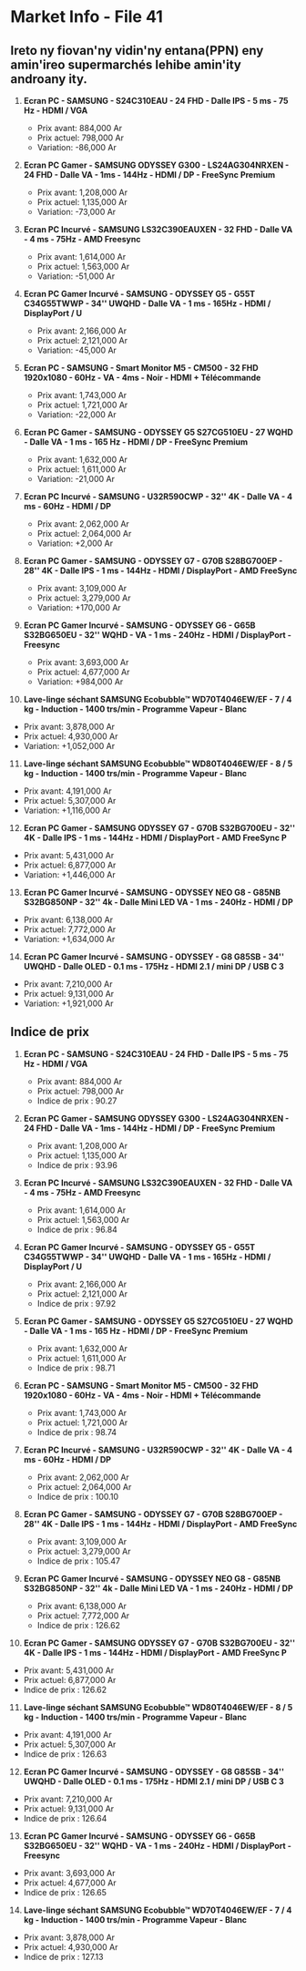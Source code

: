 # Market Info - File 41

## Ireto ny fiovan'ny vidin'ny entana(PPN) eny amin'ireo supermarchés lehibe amin'ity androany ity.

1. **Ecran PC - SAMSUNG - S24C310EAU - 24 FHD - Dalle IPS - 5 ms - 75 Hz - HDMI / VGA**
   - Prix avant: 884,000 Ar
   - Prix actuel: 798,000 Ar
   - Variation: -86,000 Ar

2. **Ecran PC Gamer - SAMSUNG ODYSSEY G300 - LS24AG304NRXEN - 24 FHD - Dalle VA - 1ms - 144Hz - HDMI / DP - FreeSync Premium**
   - Prix avant: 1,208,000 Ar
   - Prix actuel: 1,135,000 Ar
   - Variation: -73,000 Ar

3. **Ecran PC Incurvé - SAMSUNG LS32C390EAUXEN - 32 FHD - Dalle VA - 4 ms - 75Hz - AMD Freesync**
   - Prix avant: 1,614,000 Ar
   - Prix actuel: 1,563,000 Ar
   - Variation: -51,000 Ar

4. **Ecran PC Gamer Incurvé - SAMSUNG - ODYSSEY G5 - G55T C34G55TWWP - 34'' UWQHD - Dalle VA - 1 ms - 165Hz - HDMI / DisplayPort / U**
   - Prix avant: 2,166,000 Ar
   - Prix actuel: 2,121,000 Ar
   - Variation: -45,000 Ar

5. **Ecran PC - SAMSUNG - Smart Monitor M5 - CM500 - 32 FHD 1920x1080 - 60Hz - VA - 4ms - Noir - HDMI + Télécommande**
   - Prix avant: 1,743,000 Ar
   - Prix actuel: 1,721,000 Ar
   - Variation: -22,000 Ar

6. **Ecran PC Gamer - SAMSUNG - ODYSSEY G5 S27CG510EU - 27 WQHD - Dalle VA - 1 ms - 165 Hz - HDMI / DP - FreeSync Premium**
   - Prix avant: 1,632,000 Ar
   - Prix actuel: 1,611,000 Ar
   - Variation: -21,000 Ar

7. **Ecran PC Incurvé - SAMSUNG - U32R590CWP - 32'' 4K - Dalle VA - 4 ms - 60Hz - HDMI / DP**
   - Prix avant: 2,062,000 Ar
   - Prix actuel: 2,064,000 Ar
   - Variation: +2,000 Ar

8. **Ecran PC Gamer - SAMSUNG - ODYSSEY G7 - G70B S28BG700EP - 28'' 4K - Dalle IPS - 1 ms - 144Hz - HDMI / DisplayPort - AMD FreeSync**
   - Prix avant: 3,109,000 Ar
   - Prix actuel: 3,279,000 Ar
   - Variation: +170,000 Ar

9. **Ecran PC Gamer Incurvé - SAMSUNG - ODYSSEY G6 - G65B S32BG650EU - 32'' WQHD - VA - 1 ms - 240Hz - HDMI / DisplayPort - Freesync**
   - Prix avant: 3,693,000 Ar
   - Prix actuel: 4,677,000 Ar
   - Variation: +984,000 Ar

10. **Lave-linge séchant SAMSUNG Ecobubble™ WD70T4046EW/EF - 7 / 4 kg - Induction - 1400 trs/min - Programme Vapeur - Blanc**
   - Prix avant: 3,878,000 Ar
   - Prix actuel: 4,930,000 Ar
   - Variation: +1,052,000 Ar

11. **Lave-linge séchant SAMSUNG Ecobubble™ WD80T4046EW/EF - 8 / 5 kg - Induction - 1400 trs/min - Programme Vapeur - Blanc**
   - Prix avant: 4,191,000 Ar
   - Prix actuel: 5,307,000 Ar
   - Variation: +1,116,000 Ar

12. **Ecran PC Gamer - SAMSUNG ODYSSEY G7 - G70B S32BG700EU - 32'' 4K - Dalle IPS - 1 ms - 144Hz - HDMI / DisplayPort - AMD FreeSync P**
   - Prix avant: 5,431,000 Ar
   - Prix actuel: 6,877,000 Ar
   - Variation: +1,446,000 Ar

13. **Ecran PC Gamer Incurvé - SAMSUNG - ODYSSEY NEO G8 - G85NB S32BG850NP - 32'' 4k - Dalle Mini LED VA - 1 ms - 240Hz - HDMI / DP**
   - Prix avant: 6,138,000 Ar
   - Prix actuel: 7,772,000 Ar
   - Variation: +1,634,000 Ar

14. **Ecran PC Gamer Incurvé - SAMSUNG - ODYSSEY - G8 G85SB - 34'' UWQHD - Dalle OLED - 0.1 ms - 175Hz - HDMI 2.1 / mini DP / USB C 3**
   - Prix avant: 7,210,000 Ar
   - Prix actuel: 9,131,000 Ar
   - Variation: +1,921,000 Ar



## Indice de prix

1. **Ecran PC - SAMSUNG - S24C310EAU - 24 FHD - Dalle IPS - 5 ms - 75 Hz - HDMI / VGA**
   - Prix avant: 884,000 Ar
   - Prix actuel: 798,000 Ar
   - Indice de prix : 90.27

2. **Ecran PC Gamer - SAMSUNG ODYSSEY G300 - LS24AG304NRXEN - 24 FHD - Dalle VA - 1ms - 144Hz - HDMI / DP - FreeSync Premium**
   - Prix avant: 1,208,000 Ar
   - Prix actuel: 1,135,000 Ar
   - Indice de prix : 93.96

3. **Ecran PC Incurvé - SAMSUNG LS32C390EAUXEN - 32 FHD - Dalle VA - 4 ms - 75Hz - AMD Freesync**
   - Prix avant: 1,614,000 Ar
   - Prix actuel: 1,563,000 Ar
   - Indice de prix : 96.84

4. **Ecran PC Gamer Incurvé - SAMSUNG - ODYSSEY G5 - G55T C34G55TWWP - 34'' UWQHD - Dalle VA - 1 ms - 165Hz - HDMI / DisplayPort / U**
   - Prix avant: 2,166,000 Ar
   - Prix actuel: 2,121,000 Ar
   - Indice de prix : 97.92

5. **Ecran PC Gamer - SAMSUNG - ODYSSEY G5 S27CG510EU - 27 WQHD - Dalle VA - 1 ms - 165 Hz - HDMI / DP - FreeSync Premium**
   - Prix avant: 1,632,000 Ar
   - Prix actuel: 1,611,000 Ar
   - Indice de prix : 98.71

6. **Ecran PC - SAMSUNG - Smart Monitor M5 - CM500 - 32 FHD 1920x1080 - 60Hz - VA - 4ms - Noir - HDMI + Télécommande**
   - Prix avant: 1,743,000 Ar
   - Prix actuel: 1,721,000 Ar
   - Indice de prix : 98.74

7. **Ecran PC Incurvé - SAMSUNG - U32R590CWP - 32'' 4K - Dalle VA - 4 ms - 60Hz - HDMI / DP**
   - Prix avant: 2,062,000 Ar
   - Prix actuel: 2,064,000 Ar
   - Indice de prix : 100.10

8. **Ecran PC Gamer - SAMSUNG - ODYSSEY G7 - G70B S28BG700EP - 28'' 4K - Dalle IPS - 1 ms - 144Hz - HDMI / DisplayPort - AMD FreeSync**
   - Prix avant: 3,109,000 Ar
   - Prix actuel: 3,279,000 Ar
   - Indice de prix : 105.47

9. **Ecran PC Gamer Incurvé - SAMSUNG - ODYSSEY NEO G8 - G85NB S32BG850NP - 32'' 4k - Dalle Mini LED VA - 1 ms - 240Hz - HDMI / DP**
   - Prix avant: 6,138,000 Ar
   - Prix actuel: 7,772,000 Ar
   - Indice de prix : 126.62

10. **Ecran PC Gamer - SAMSUNG ODYSSEY G7 - G70B S32BG700EU - 32'' 4K - Dalle IPS - 1 ms - 144Hz - HDMI / DisplayPort - AMD FreeSync P**
   - Prix avant: 5,431,000 Ar
   - Prix actuel: 6,877,000 Ar
   - Indice de prix : 126.62

11. **Lave-linge séchant SAMSUNG Ecobubble™ WD80T4046EW/EF - 8 / 5 kg - Induction - 1400 trs/min - Programme Vapeur - Blanc**
   - Prix avant: 4,191,000 Ar
   - Prix actuel: 5,307,000 Ar
   - Indice de prix : 126.63

12. **Ecran PC Gamer Incurvé - SAMSUNG - ODYSSEY - G8 G85SB - 34'' UWQHD - Dalle OLED - 0.1 ms - 175Hz - HDMI 2.1 / mini DP / USB C 3**
   - Prix avant: 7,210,000 Ar
   - Prix actuel: 9,131,000 Ar
   - Indice de prix : 126.64

13. **Ecran PC Gamer Incurvé - SAMSUNG - ODYSSEY G6 - G65B S32BG650EU - 32'' WQHD - VA - 1 ms - 240Hz - HDMI / DisplayPort - Freesync**
   - Prix avant: 3,693,000 Ar
   - Prix actuel: 4,677,000 Ar
   - Indice de prix : 126.65

14. **Lave-linge séchant SAMSUNG Ecobubble™ WD70T4046EW/EF - 7 / 4 kg - Induction - 1400 trs/min - Programme Vapeur - Blanc**
   - Prix avant: 3,878,000 Ar
   - Prix actuel: 4,930,000 Ar
   - Indice de prix : 127.13

